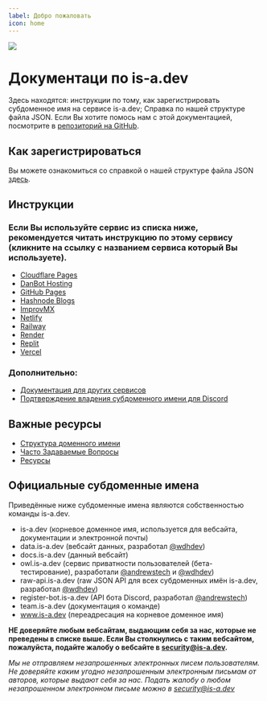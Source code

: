 ```yaml
---
label: Добро пожаловать
icon: home
---
```

![](media/banner.png)

# Документаци по is-a.dev
Здесь находятся: инструкции по тому, как зарегистрировать субдоменное имя на сервисе is-a.dev; Справка по нашей структуре файла JSON. Если Вы хотите помось нам с этой документацией, посмотрите в [репозиторий на GitHub](https://github.com/is-a-dev/docs).

## Как зарегистрироваться
Вы можете ознакомиться со справкой о нашей структуре файла JSON [здесь](domain-structure).

## Инструкции
### Если Вы используйте сервис из списка ниже, рекомендуется читать инструкцию по этому сервису (кликните на ссылку с названием сервиса который Вы используете).
- [Cloudflare Pages](guides/cloudflare-pages)
- [DanBot Hosting](guides/dbh)
- [GitHub Pages](guides/github-pages)
- [Hashnode Blogs](guides/hashnode)
- [ImprovMX](guides/improvmx)
- [Netlify](guides/netlify)
- [Railway](guides/railway)
- [Render](guides/render)
- [Replit](guides/replit)
- [Vercel](guides/vercel)
### Дополнительно:
- [Документация для других сервисов](guides/other)
- [Подтверждение владения субдоменного имени для Discord](guides/discord-verification)

## Важные ресурсы
 - [Структура доменного имени](domain-structure)
 - [Часто Задаваемые Вопросы](faq)
 - [Ресурсы](resources)

## Официальные субдоменные имена
Приведённые ниже субдоменные имена являются собственностью команды is-a.dev.

- is-a.dev (корневое доменное имя, используется для вебсайта, документации и электронной почты)
- data.is-a.dev (вебсайт данных, разработал [@wdhdev](https://github.com/wdhdev))
- docs.is-a.dev (данный вебсайт)
- owl.is-a.dev (сервис приватности пользователей (бета-тестирование), разработали [@andrewstech](https://github.com/andrewstech) и [@wdhdev](https://github.com/wdhdev))
- raw-api.is-a.dev (raw JSON API для всех субдоменных имён is-a.dev, разработал [@wdhdev](https://github.com/wdhdev))
- register-bot.is-a.dev (API бота Discord, разработал [@andrewstech](https://github.com/andrewstech))
- team.is-a.dev (документация о команде)
- www.is-a.dev (переадресация на корневое доменное имя)

**НЕ доверяйте любым вебсайтам, выдающим себя за нас, которые не преведены в списке выше. Если Вы столкнулись с таким вебсайтом, пожалуйста, подайте жалобу о вебсайте в [security@is-a.dev](mailto:security@is-a.dev).**

*Мы не отправляем незапрошенных электронных писем пользователям. Не доверяйте каким угодно незапрошенным электронным письмам от авторов, которые выдают себя за нас. Подать жалобу о любом незапрошенном электронном письме можно в [security@is-a.dev](mailto:security@is-a.dev)*
